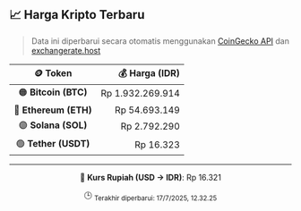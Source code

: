 

<!-- HARGA_KRIPTO -->
## 📈 Harga Kripto Terbaru

> Data ini diperbarui secara otomatis menggunakan [CoinGecko API](https://www.coingecko.com/) dan [exchangerate.host](https://exchangerate.host/)

<div align="center">

| 🪙 Token | 💰 Harga (IDR) |
|:------:|---------------:|
| 🟠 **Bitcoin (BTC)**   | Rp 1.932.269.914 |
| 🔵 **Ethereum (ETH)**  | Rp 54.693.149 |
| 🟣 **Solana (SOL)**    | Rp 2.792.290 |
| 🟢 **Tether (USDT)**   | Rp 16.323 |

---

💱 **Kurs Rupiah (USD → IDR)**: Rp 16.321

🕒 <sub>Terakhir diperbarui: 17/7/2025, 12.32.25</sub>

</div>
<!-- /HARGA_KRIPTO -->